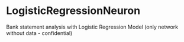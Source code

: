 # LogisticRegressionNeuron
Bank statement analysis with Logistic Regression Model (only network without data - confidential)
